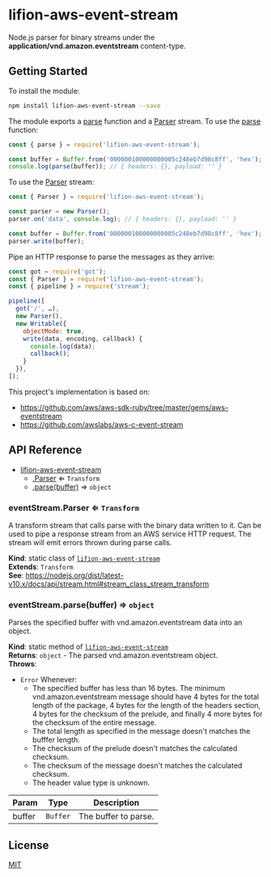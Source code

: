 # lifion-aws-event-stream

Node.js parser for binary streams under the **application/vnd.amazon.eventstream** content-type.

## Getting Started

To install the module:

```sh
npm install lifion-aws-event-stream --save
```

The module exports a [parse](#module_lifion-aws-event-stream.parse) function and a [Parser](#module_lifion-aws-event-stream.Parser) stream. To use the [parse](#module_lifion-aws-event-stream.parse) function:

```js
const { parse } = require('lifion-aws-event-stream');

const buffer = Buffer.from('000000100000000005c248eb7d98c8ff', 'hex');
console.log(parse(buffer)); // { headers: {}, payload: '' }
```

To use the [Parser](#module_lifion-aws-event-stream.Parser) stream:

```js
const { Parser } = require('lifion-aws-event-stream');

const parser = new Parser();
parser.on('data', console.log); // { headers: {}, payload: '' }

const buffer = Buffer.from('000000100000000005c248eb7d98c8ff', 'hex');
parser.write(buffer);
```

Pipe an HTTP response to parse the messages as they arrive:

```js
const got = require('got');
const { Parser } = require('lifion-aws-event-stream');
const { pipeline } = require('stream');

pipeline([
  got('/', …),
  new Parser(),
  new Writable({
    objectMode: true,
    write(data, encoding, callback) {
      console.log(data);
      callback();
    }
  }),
]);
```

This project's implementation is based on:

- https://github.com/aws/aws-sdk-ruby/tree/master/gems/aws-eventstream
- https://github.com/awslabs/aws-c-event-stream

## API Reference

- [lifion-aws-event-stream](#module_lifion-aws-event-stream)
  - [.Parser](#Parser) ⇐ <code>Transform</code>
  - [.parse(buffer)](#module_lifion-aws-event-stream.parse) ⇒ <code>object</code>

<a name="Parser"></a>

### eventStream.Parser ⇐ <code>Transform</code>

A transform stream that calls parse with the binary data written to it. Can be used to pipe
a response stream from an AWS service HTTP request. The stream will emit errors thrown during
parse calls.

**Kind**: static class of [<code>lifion-aws-event-stream</code>](#module_lifion-aws-event-stream)  
**Extends**: <code>Transform</code>  
**See**: https://nodejs.org/dist/latest-v10.x/docs/api/stream.html#stream_class_stream_transform  
<a name="module_lifion-aws-event-stream.parse"></a>

### eventStream.parse(buffer) ⇒ <code>object</code>

Parses the specified buffer with vnd.amazon.eventstream data into an object.

**Kind**: static method of [<code>lifion-aws-event-stream</code>](#module_lifion-aws-event-stream)  
**Returns**: <code>object</code> - The parsed vnd.amazon.eventstream object.  
**Throws**:

- <code>Error</code> Whenever:
  - The specified buffer has less than 16 bytes. The minimum vnd.amazon.eventstream message
    should have 4 bytes for the total length of the package, 4 bytes for the length of the
    headers section, 4 bytes for the checksum of the prelude, and finally 4 more bytes for
    the checksum of the entire message.
  - The total length as specified in the message doesn't matches the bufffer length.
  - The checksum of the prelude doesn't matches the calculated checksum.
  - The checksum of the message doesn't matches the calculated checksum.
  - The header value type is unknown.

| Param  | Type                | Description          |
| ------ | ------------------- | -------------------- |
| buffer | <code>Buffer</code> | The buffer to parse. |

## License

[MIT](./LICENSE)
